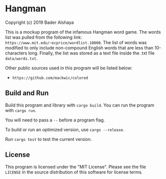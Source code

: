 # Hangman

Copyright (c) 2019 Bader Alshaya

This is a mockup program of the infamous Hangman word game. The words list was pulled from the following link: `https://www.mit.edu/~ecprice/wordlist.10000`. The list of words was modified to only include non-compound English words that are less than 10-characters long. Finally, the list was stored as a text file inside the .txt file `data/words.txt`.

Other public sources used in this program will be listed below:
- `https://github.com/mackwic/colored`


## Build and Run

Build this program and library with `cargo build`. You can
run the program with `cargo run`.

You will need to pass a
`--` before a program flag.

To build or run an optimized version, use `cargo --release`.

Run `cargo test` to test the current version.


## License

This program is licensed under the "MIT License". Please
see the file `LICENSE` in the source distribution of this
software for license terms.
